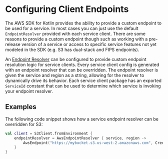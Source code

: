 # Configuring Client Endpoints

The AWS SDK for Kotlin provides the ability to provide a custom endpoint to be used for a service. In most cases
you can just use the default `EndpointResolver` provided with each service client. There are some reasons to provide 
a custom endpoint though such as working with a pre-release version of a service or access to specific service 
features not yet modeled in the SDK (e.g. S3 has dual-stack and FIPS endpoints).

An [Endpoint Resolver](https://github.com/awslabs/aws-sdk-kotlin/blob/main/aws-runtime/aws-endpoint/common/src/aws/sdk/kotlin/runtime/endpoint/AwsEndpointResolver.kt)
can be configured to provide custom endpoint resolution logic for service clients. Every
service client config is generated with an endpoint resolver that can be overridden. The endpoint resolver is given the
service and region as a string, allowing for the resolver to dynamically drive its behavior. Each service client 
package has an exported `ServiceId` constant that can be used to determine which service is invoking your endpoint 
resolver.

## Examples

The following code snippet shows how a service endpoint resolver can be overridden for S3:

```kotlin
val client = S3Client.fromEnvironment {
    endpointResolver = AwsEndpointResolver { service, region ->
        AwsEndpoint("https://mybucket.s3.us-west-2.amazonaws.com", CredentialScope(region = "us-west-2"))
    }
}
```

